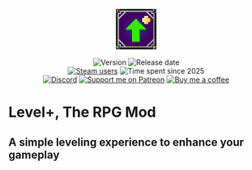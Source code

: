 <div align="center">
  
  ![Level+ logo](https://github.com/NathanielSunday/LevelPlus/raw/main/icon.png)

  ![Version](https://img.shields.io/github/v/release/nathanielsunday/levelplus?color=green&label=latest%20version)
  ![Release date](https://img.shields.io/steam/release-date/2600460955?label=first%20release)\
  [![Steam users](https://img.shields.io/steam/downloads/2600460955?color=005777&logo=steam&label=steam%20users)](https://steamcommunity.com/sharedfiles/filedetails/?id=2600460955)
  ![Time spent since 2025](https://wakatime.com/badge/user/018c82bf-577a-4897-9034-fbada0a44012/project/018c82e9-a0aa-497d-a64e-443c349e3c63.svg)\
  [![Discord](https://img.shields.io/discord/1298577898285961258?color=5865F2&logo=discord&label=discord)](https://discord.gg/tgHpw4GP45)
  [![Support me on Patreon](https://img.shields.io/badge/dynamic/json?url=https%3A%2F%2Fwww.patreon.com%2Fapi%2Fcampaigns%2F8927399&query=data.attributes.patron_count&suffix=%20patrons&label=patreon&color=orangered&logo=patreon)](https://patreon.com/poctordepper5446)
  [![Buy me a coffee](https://img.shields.io/badge/kofi-Buy_a_coffee-ff5f5f?logo=kofi)](https://ko-fi.com/poctordepper)
</div>

# Level+, The RPG Mod
## A simple leveling experience to enhance your gameplay